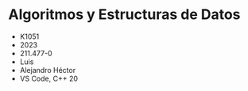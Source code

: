 # Algoritmos y Estructuras de Datos
+ K1051
+ 2023
+ 211.477-0
+ Luis
+ Alejandro Héctor
+ VS Code, C++ 20

